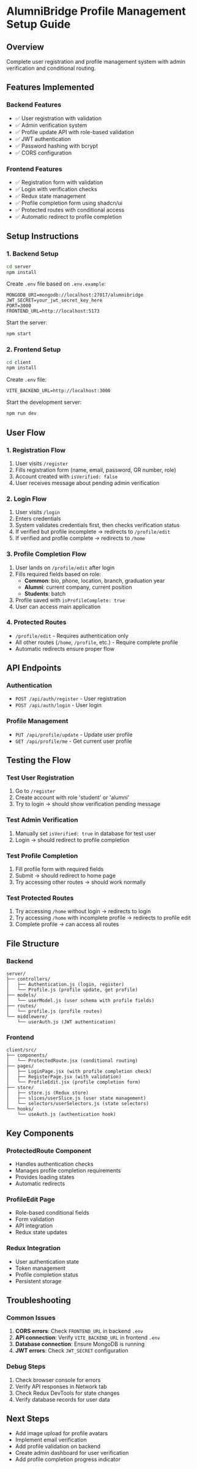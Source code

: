 # AlumniBridge Profile Management Setup Guide

## Overview
Complete user registration and profile management system with admin verification and conditional routing.

## Features Implemented

### Backend Features
- ✅ User registration with validation
- ✅ Admin verification system
- ✅ Profile update API with role-based validation
- ✅ JWT authentication
- ✅ Password hashing with bcrypt
- ✅ CORS configuration

### Frontend Features
- ✅ Registration form with validation
- ✅ Login with verification checks
- ✅ Redux state management
- ✅ Profile completion form using shadcn/ui
- ✅ Protected routes with conditional access
- ✅ Automatic redirect to profile completion

## Setup Instructions

### 1. Backend Setup
```bash
cd server
npm install
```

Create `.env` file based on `.env.example`:
```env
MONGODB_URI=mongodb://localhost:27017/alumnibridge
JWT_SECRET=your_jwt_secret_key_here
PORT=3000
FRONTEND_URL=http://localhost:5173
```

Start the server:
```bash
npm start
```

### 2. Frontend Setup
```bash
cd client
npm install
```

Create `.env` file:
```env
VITE_BACKEND_URL=http://localhost:3000
```

Start the development server:
```bash
npm run dev
```

## User Flow

### 1. Registration Flow
1. User visits `/register`
2. Fills registration form (name, email, password, GR number, role)
3. Account created with `isVerified: false`
4. User receives message about pending admin verification

### 2. Login Flow
1. User visits `/login`
2. Enters credentials
3. System validates credentials first, then checks verification status
4. If verified but profile incomplete → redirects to `/profile/edit`
5. If verified and profile complete → redirects to `/home`

### 3. Profile Completion Flow
1. User lands on `/profile/edit` after login
2. Fills required fields based on role:
   - **Common**: bio, phone, location, branch, graduation year
   - **Alumni**: current company, current position
   - **Students**: batch
3. Profile saved with `isProfileComplete: true`
4. User can access main application

### 4. Protected Routes
- `/profile/edit` - Requires authentication only
- All other routes (`/home`, `/profile`, etc.) - Require complete profile
- Automatic redirects ensure proper flow

## API Endpoints

### Authentication
- `POST /api/auth/register` - User registration
- `POST /api/auth/login` - User login

### Profile Management
- `PUT /api/profile/update` - Update user profile
- `GET /api/profile/me` - Get current user profile

## Testing the Flow

### Test User Registration
1. Go to `/register`
2. Create account with role 'student' or 'alumni'
3. Try to login → should show verification pending message

### Test Admin Verification
1. Manually set `isVerified: true` in database for test user
2. Login → should redirect to profile completion

### Test Profile Completion
1. Fill profile form with required fields
2. Submit → should redirect to home page
3. Try accessing other routes → should work normally

### Test Protected Routes
1. Try accessing `/home` without login → redirects to login
2. Try accessing `/home` with incomplete profile → redirects to profile edit
3. Complete profile → can access all routes

## File Structure

### Backend
```
server/
├── controllers/
│   ├── Authentication.js (login, register)
│   └── Profile.js (profile update, get profile)
├── models/
│   └── userModel.js (user schema with profile fields)
├── routes/
│   └── profile.js (profile routes)
└── middlewere/
    └── userAuth.js (JWT authentication)
```

### Frontend
```
client/src/
├── components/
│   └── ProtectedRoute.jsx (conditional routing)
├── pages/
│   ├── LoginPage.jsx (with profile completion check)
│   ├── RegisterPage.jsx (with validation)
│   └── ProfileEdit.jsx (profile completion form)
├── store/
│   ├── store.js (Redux store)
│   ├── slices/userSlice.js (user state management)
│   └── selectors/userSelectors.js (state selectors)
└── hooks/
    └── useAuth.js (authentication hook)
```

## Key Components

### ProtectedRoute Component
- Handles authentication checks
- Manages profile completion requirements
- Provides loading states
- Automatic redirects

### ProfileEdit Page
- Role-based conditional fields
- Form validation
- API integration
- Redux state updates

### Redux Integration
- User authentication state
- Token management
- Profile completion status
- Persistent storage

## Troubleshooting

### Common Issues
1. **CORS errors**: Check `FRONTEND_URL` in backend `.env`
2. **API connection**: Verify `VITE_BACKEND_URL` in frontend `.env`
3. **Database connection**: Ensure MongoDB is running
4. **JWT errors**: Check `JWT_SECRET` configuration

### Debug Steps
1. Check browser console for errors
2. Verify API responses in Network tab
3. Check Redux DevTools for state changes
4. Verify database records for user data

## Next Steps
- Add image upload for profile avatars
- Implement email verification
- Add profile validation on backend
- Create admin dashboard for user verification
- Add profile completion progress indicator
